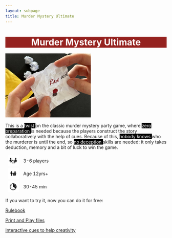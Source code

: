 ```yaml
---
layout: subpage
title: Murder Mystery Ultimate
---
```


 <h1 style="background-color:#95221f;color:#ffffff;text-align:center">Murder Mystery Ultimate</h1>

<img src="/public/img/IMG_1911.jpg" height="200">

This is a <span style="background-color:#000000;color:#ffffff"> twist </span> on the classic murder mystery party game, where <span style="background-color:#000000;color:#ffffff">  zero preparation </span> is needed because the players construct the story collaboratively with the help of cues. Because of this, <span style="background-color:#000000;color:#ffffff">  nobody knows </span> who the murderer is until the end, so <span style="background-color:#000000;color:#ffffff">  no deception </span> skills are needed: it only takes deduction, memory and a bit of luck to win the game.

<table style="background-color:none;border:none">
 <tbody style="background-color:none;border:none">
    <tr style="background-color:none;border:none">
        <td style="background-color:none;display:flex;align-items:center;vertical-align:middle;border:none"><img src="/public/img/image2.png" height="35" width="35"></td>
        <td style="background-color:none;vertical-align:middle;border:none">3-6 players</td>
    </tr>
    <tr>
        <td style="background-color:none;display:flex;align-items:center;vertical-align:middle;border:none"><img src="/public/img/image3.png" height="35" width="35"></td>
        <td style="background-color:none;vertical-align:middle;border:none">Age 12yrs+</td>
    </tr>
    <tr>
        <td style="background-color:none;display:flex;align-items:center;vertical-align:middle;border:none"><img src="/public/img/image1.png" height="35" width="35"></td>
        <td style="background-color:none;vertical-align:middle;border:none">30-45 min</td>
    </tr>
</tbody>
</table>

If you want to try it, now you can do it for free:

[Rulebook](https://docs.google.com/document/d/1pI0rQaAWCFLeeZpal_w3okZ1vFCh-jh6nwOfnQqEJMU/pub)

[Print and Play files](https://docs.google.com/presentation/d/1W41-UNxPOxvtFGgiGPyleRrsCkT4fClBtq8qzNLHENc/edit?usp=sharing)

[Interactive cues to help creativity](https://agostontorok.github.io/games/murdermystery/index.html)